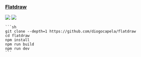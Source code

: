 ### [Flatdraw](https://github.com/diogocapela/flatdraw)

![](https://img.shields.io/github/license/diogocapela/flatdraw?style=flat-square) ![](https://img.shields.io/github/last-commit/scillidan/flatdraw/main?label=last%20commit%20(fork)&style=flat-square)

````{tab} From source
```sh
git clone --depth=1 https://github.com/diogocapela/flatdraw
cd flatdraw
npm install
npm run build
npm run dev
```
````